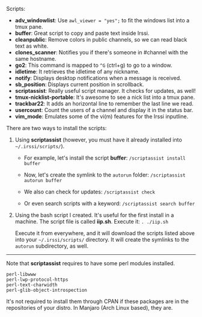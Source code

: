 Scripts:
* **adv_windowlist**: Use `awl_viewer = "yes";` to fit the windows list into a tmux pane.
* **buffer**: Great script to copy and paste text inside Irssi.
* **cleanpublic**: Remove colors in public channels, so we can read black text as white.
* **clones_scanner**: Notifies you if there's someone in #channel with the same hostname.
* **go2**: This command is mapped to `^G` (ctrl+g) to go to a window.
* **idletime**: It retrieves the idletime of any nickname.
* **notify**: Displays desktop notifications when a message is received.
* **sb_position**: Displays current position in scrollback.
* **scriptassist**: Really useful script manager. It checks for updates, as well!
* **tmux-nicklist-portable**: It's awesome to see a nick list into a tmux pane.
* **trackbar22**: It adds an horizontal line to remember the last line we read.
* **usercount**: Count the users of a channel and display it in the status bar.
* **vim_mode**: Emulates some of the vi(m) features for the Irssi inputline.

There are two ways to install the scripts:

1. Using **scriptassist** (however, you must have it already installed into `~/.irssi/scripts/`).

	- For example, let's install the script **buffer**:
	`/scriptassist install buffer`

	- Now, let's create the symlink to the `autorun` folder:
	`/scriptassist autorun buffer`

	- We also can check for updates:
	`/scriptassist check`

	- Or even search scripts with a keyword:
	`/scriptassist search buffer`

2. Using the bash script I created. It's useful for the first install in a machine. The script file is called **iip.sh**. Execute it:
`. ./iip.sh`

	Execute it from everywhere, and it will download the scripts listed above into your `~/.irssi/scripts/` directory. It will create the symlinks to the `autorun` subdirectory, as well.

---

Note that **scriptassist** requires to have some perl modules installed.

```
perl-libwww
perl-lwp-protocol-https
perl-text-charwidth
perl-glib-object-introspection
```

It's not required to install them through CPAN if these packages are in the repositories of your distro. In Manjaro (Arch Linux based), they are.
